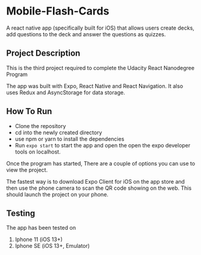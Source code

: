 # Mobile-Flash-Cards

A react native app (specifically built for iOS) that allows users create decks, add questions to the deck and answer the questions as quizzes.

## Project Description

This is the third project required to complete the Udacity React Nanodegree Program

The app was built with Expo, React Native and React Navigation. It also uses Redux and AsyncStorage for data storage.

## How To Run

- Clone the repository 
- cd into the newly created directory 
- use npm or yarn to install the dependencies
- Run `expo start` to start the app and open the open the expo developer tools on localhost.

Once the program has started, There are a couple of options you can use to view the project. 

The fastest way is to download Expo Client for iOS on the app store and then use the phone camera to scan the QR code showing on the web. This should launch the project on your phone.

## Testing

The app has been tested on

1. Iphone 11 (iOS 13+)
2. Iphone SE (iOS 13+, Emulator)